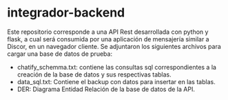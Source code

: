 # integrador-backend
Este repositorio corresponde a una API Rest desarrollada con python y flask, a cual será consumida por una aplicación de mensajería similar a Discor, en un navegador cliente.
Se adjuntaron los siguientes archivos para cargar una base de datos de prueba:
* chatify_schemma.txt: contiene las consultas sql correspondientes a la creación de la base de datos y sus respectivas tablas.
* data_sql.txt: Contiene el backup con datos para insertar en las tablas.
* DER: Diagrama Entidad Relación de la base de datos de la API.
